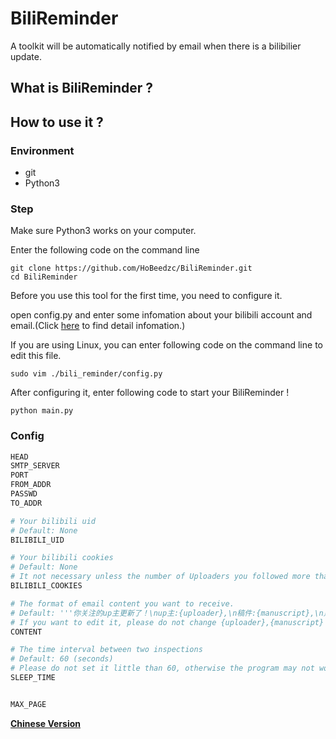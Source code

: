 # BiliReminder

A toolkit will be automatically notified by email when there is a bilibilier update.

## What is BiliReminder ?

## How to use it ?

### Environment

- git
- Python3

### Step

Make sure Python3 works on your computer.

Enter the following code on the command line

```shell
git clone https://github.com/HoBeedzc/BiliReminder.git
cd BiliReminder
```

Before you use this tool for the first time, you need to configure it.

open config.py and enter some infomation about your bilibili account and email.(Click [here](#Config) to find detail infomation.)

If you are using Linux, you can enter following code on the command line to edit this file.

```shell
sudo vim ./bili_reminder/config.py
```

After configuring it, enter following code to start your BiliReminder !

```shell
python main.py
```

### Config

```Python
HEAD
SMTP_SERVER
PORT
FROM_ADDR
PASSWD
TO_ADDR

# Your bilibili uid
# Default: None
BILIBILI_UID

# Your bilibili cookies
# Default: None
# It not necessary unless the number of Uploaders you followed more than 250.
BILIBILI_COOKIES

# The format of email content you want to receive.
# Default: '''你关注的up主更新了！\nup主:{uploader},\n稿件:{manuscript},\n点此可直接观看:{link}'''
# If you want to edit it, please do not change {uploader},{manuscript} and {link}. Otherwise, the program may not work properly.
CONTENT

# The time interval between two inspections
# Default: 60 (seconds)
# Please do not set it little than 60, otherwise the program may not work properly.
SLEEP_TIME 


MAX_PAGE 
```


**[Chinese Version](./README_zh-CN.md)**
